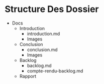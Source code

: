 # Structure Des Dossier

- Docs
  - Introduction
    - introduction.md
    - Images
  - Conclusion
    - conclusion.md
    - Images
  - Backlog
    - backlog.md
    - compte-rendu-backlog.md
  - Rapport
